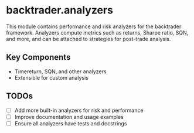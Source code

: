 # backtrader.analyzers

This module contains performance and risk analyzers for the backtrader framework.
Analyzers compute metrics such as returns, Sharpe ratio, SQN, and more, and can be
attached to strategies for post-trade analysis.

## Key Components

- Timereturn, SQN, and other analyzers
- Extensible for custom analysis

## TODOs

- [ ] Add more built-in analyzers for risk and performance
- [ ] Improve documentation and usage examples
- [ ] Ensure all analyzers have tests and docstrings
